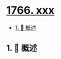 # [1766. xxx](https://github.com/Tdahuyou/TNotes.leetcode/tree/main/notes/1766.%20xxx)

<!-- region:toc -->

- [1. 📝 概述](#1--概述)

<!-- endregion:toc -->

## 1. 📝 概述

